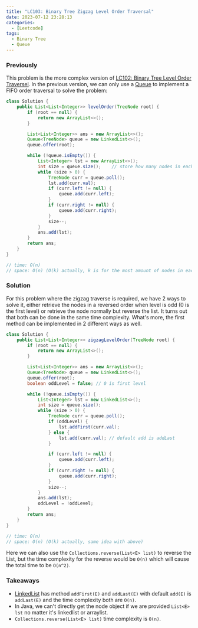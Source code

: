 ```yaml
---
title: "LC103: Binary Tree Zigzag Level Order Traversal"
date: 2023-07-12 23:28:13
categories:
  - [Leetcode]
tags:
  - Binary Tree
  - Queue
---
```


### Previously

This problem is the more complex version of [LC102: Binary Tree Level Order Traversel](https://leetcode.com/problems/binary-tree-level-order-traversal/description/). In the previous version, we can only use a [Queue](https://docs.oracle.com/en/java/javase/17/docs/api/java.base/java/util/Queue.html) to implement a FIFO order traversal to solve the problem:

```java
class Solution {
    public List<List<Integer>> levelOrder(TreeNode root) {
        if (root == null) {
            return new ArrayList<>();
        }

        List<List<Integer>> ans = new ArrayList<>();
        Queue<TreeNode> queue = new LinkedList<>();
        queue.offer(root);

        while (!queue.isEmpty()) {
            List<Integer> lst = new ArrayList<>();
            int size = queue.size();    // store how many nodes in each level
            while (size > 0) {
                TreeNode curr = queue.poll();
                lst.add(curr.val);
                if (curr.left != null) {
                    queue.add(curr.left);
                }
                if (curr.right != null) {
                    queue.add(curr.right);
                }
                size--;
            }
            ans.add(lst);
        }
        return ans;
    }
}

// time: O(n)
// space: O(n) (O(k) actually, k is for the most amount of nodes in each level, worst case n)
```

### Solution

For this problem where the zigzag traverse is required, we have 2 ways to solve it, either retrieve the nodes in a reversed order when level is odd (0 is the first level) or retrieve the node normally but reverse the list. It turns out that both can be done in the same time complexity. What's more, the first method can be implemented in 2 different ways as well.

```java
class Solution {
    public List<List<Integer>> zigzagLevelOrder(TreeNode root) {
        if (root == null) {
            return new ArrayList<>();
        }

        List<List<Integer>> ans = new ArrayList<>();
        Queue<TreeNode> queue = new LinkedList<>();
        queue.offer(root);
        boolean oddLevel = false; // 0 is first level

        while (!queue.isEmpty()) {
            List<Integer> lst = new LinkedList<>();
            int size = queue.size();
            while (size > 0) {
                TreeNode curr = queue.poll();
                if (oddLevel) {
                    lst.addFirst(curr.val);
                } else {
                    lst.add(curr.val); // default add is addLast
                }

                if (curr.left != null) {
                    queue.add(curr.left);
                }
                if (curr.right != null) {
                    queue.add(curr.right);
                }
                size--;
            }
            ans.add(lst);
            oddLevel = !oddLevel;
        }
        return ans;
    }
}

// time: O(n)
// space: O(n) (O(k) actually, same idea with above)
```

Here we can also use the  `Collections.reverse(List<E> list)` to reverse the List, but the time complexity for the reverse would be `O(n)` which will cause the total time to be `O(n^2)`.

### Takeaways

- [LinkedList](https://docs.oracle.com/en/java/javase/17/docs/api/java.base/java/util/LinkedList.html) has method `addFirst(E)` and `addLast(E)` with default `add(E)` is `addLast(E)` and the time complexity both are `O(n)`.
- In Java, we can't directly get the node object if we are provided `List<E> lst` no matter it's linkedlist or arraylist.
- `Collections.reverse(List<E> list)` time complexity is `O(n)`.
